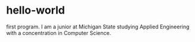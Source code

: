 # hello-world
first program.
I am a junior at Michigan State studying Applied Engineering with a concentration in Computer Science.
